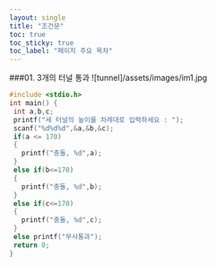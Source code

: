```yaml
---
layout: single
title: "조건문"
toc: true
toc_sticky: true
toc_label: "페이지 주요 목차"
---
```

###01. 3개의 터널 통과
![tunnel]/assets/images/im1.jpg
~~~c
#include <stdio.h>
int main() {
 int a,b,c;
 printf("세 터널의 높이를 차례대로 입력하세요 : ");
 scanf("%d%d%d",&a,&b,&c);
 if(a <= 170)
 {
   printf("충돌, %d",a);
 }
 else if(b<=170)
 {
   printf("충돌, %d",b);
 }
 else if(c<=170)
 {
   printf("충돌, %d",c);
 }
 else printf("무사통과");
 return 0;
}
~~~


